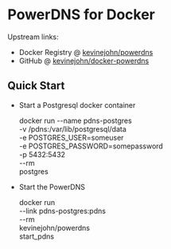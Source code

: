 # PowerDNS for Docker

Upstream links:

* Docker Registry @ [kevinejohn/powerdns](https://registry.hub.docker.com/u/kevinejohn/powerdns)
* GitHub @ [kevinejohn/docker-powerdns](https://github.com/kevinejohn/docker-powerdns)

## Quick Start

* Start a Postgresql docker container

    docker run --name pdns-postgres \
      -v /pdns:/var/lib/postgresql/data \
      -e POSTGRES_USER=someuser \
      -e POSTGRES_PASSWORD=somepassword \
      -p 5432:5432 \
      --rm \
      postgres

* Start the PowerDNS

    docker run \
      --link pdns-postgres:pdns \
      --rm \
      kevinejohn/powerdns \
      start_pdns
